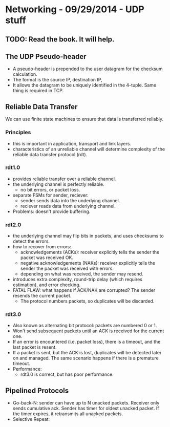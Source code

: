 # Networking - 09/29/2014 - UDP stuff

## TODO: Read the book. It will help.

## The UDP Pseudo-header
* A pseudo-header is prepended to the user datagram for the checksum calculation.
* The format is the source IP, destination IP,
* It allows the datagram to be uniquely identified in the 4-tuple. Same thing is required in TCP.

## Reliable Data Transfer
We can use finite state machines to ensure that data is transferred reliably.

### Principles
* this is important in application, transport and link layers.
* characteristics of an unreliable channel will determine complexity of the
    reliable data transfer protocol (rdt).

### rdt1.0
* provides reliable transfer over a reliable channel.
* the underlying channel is perfectly reliable.
    * no bit errors, or packet loss.
* separate FSMs for sender, reciever:
    * sender sends data into the underlying channel.
    * reciever reads data from underlying channel.
* Problems: doesn't provide buffering.

### rdt2.0
* the underlying channel may flip bits in packets, and uses checksums to detect
    the errors.
* how to recover from errors:
    * acknowledgements (ACKs): receiver explicitly tells the sender the packet
        was received OK.
    * negative acknowledgements (NAKs): receiver explicitly tells the sender the
        packet was received with errors.
    * depending on what was received, the sender may resend.
* introduces extra complexity, round-trip delay (which requires estimation), and
    error checking.
* FATAL FLAW: what happens if ACK/NAK are corrupted? The sender resends the
    current packet.
    * The protocol numbers packets, so duplicates will be discarded.

### rdt3.0
* Also known as alternating bit protocol: packets are numbered 0 or 1.
* Won't send subsequent packets until an ACK is received for the current one.
* If an error is encountered (i.e. packet loss), there is a timeout, and the
    last packet is resent.
* If a packet is sent, but the ACK is lost, duplicates will be detected later on
    and managed. The same scenario happens if there is a premature timeout.
* Performance:
    * rdt3.0 is correct, but has poor performance.

## Pipelined Protocols
* Go-back-N: sender can have up to N unacked packets. Receiver only sends
    cumulative ack. Sender has timer for oldest unacked packet. If the timer
    expires, it retransmits all unacked packets.
* Selective Repeat:
